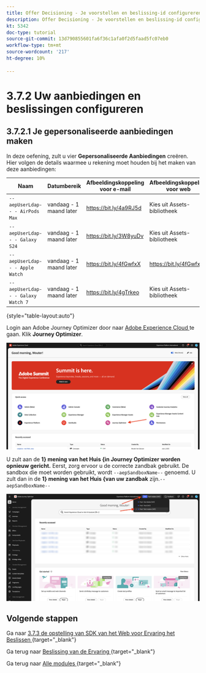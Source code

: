 ```yaml
---
title: Offer Decisioning - Je voorstellen en beslissing-id configureren
description: Offer Decisioning - Je voorstellen en beslissing-id configureren
kt: 5342
doc-type: tutorial
source-git-commit: 13d790855601fa6f36c1afa0f2d5faad5fc07eb0
workflow-type: tm+mt
source-wordcount: '217'
ht-degree: 10%

---
```


# 3.7.2 Uw aanbiedingen en beslissingen configureren

## 3.7.2.1 Je gepersonaliseerde aanbiedingen maken

In deze oefening, zult u vier **Gepersonaliseerde Aanbiedingen** creëren. Hier volgen de details waarmee u rekening moet houden bij het maken van deze aanbiedingen:

| Naam | Datumbereik | Afbeeldingskoppeling voor e-mail | Afbeeldingskoppeling voor web | Tekst | Prioriteit | Subsidiabiliteit | Taal | Bijschriftfrequentie | Afbeeldingsnaam |
|-----|------------|----------------------|--------------------|------|:--------:|--------------|:-------:|:-------:|:-------:|
| `--aepUserLdap-- - AirPods Max` | vandaag - 1 maand later | https://bit.ly/4a9RJ5d | Kies uit Assets-bibliotheek | `{{ profile.person.name.firstName }}, 10% discount on AirPods Max` | 25 | all - Vrouwelijke klanten | Engels (Verenigde Staten) | 3 | Apple AirPods Max- Vrouwelijk.jpg |
| `--aepUserLdap-- - Galaxy S24` | vandaag - 1 maand later | https://bit.ly/3W8yuDv | Kies uit Assets-bibliotheek | `{{ profile.person.name.firstName }}, 5% discount on Galaxy S24` | 15 | all - Vrouwelijke klanten | Engels (Verenigde Staten) | 3 | Galaxy S24 - Female.jpg |
| `--aepUserLdap-- - Apple Watch` | vandaag - 1 maand later | https://bit.ly/4fGwfxX | https://bit.ly/4fGwfxX | `{{ profile.person.name.firstName }}, 10% discount on Apple Watch` | 25 | all - Mannelijke klanten | Engels (Verenigde Staten) | 3 | Apple Watch - Male.jpg |
| `--aepUserLdap-- - Galaxy Watch 7` | vandaag - 1 maand later | https://bit.ly/4gTrkeo | Kies uit Assets-bibliotheek | `{{ profile.person.name.firstName }}, 5% discount on Galaxy Watch 7` | 15 | all - Mannelijke klanten | Engels (Verenigde Staten) | 3 | Galaxy Watch7 - Male.jpg |

{style="table-layout:auto"}

Login aan Adobe Journey Optimizer door naar [ Adobe Experience Cloud ](https://experience.adobe.com) te gaan. Klik **Journey Optimizer**.

![ ACOP ](./../../../../modules/delivery-activation/ajo-b2c/ajob2c-1/images/acophome.png)

U zult aan de **1} mening van het Huis {in Journey Optimizer worden opnieuw gericht.** Eerst, zorg ervoor u de correcte zandbak gebruikt. De sandbox die moet worden gebruikt, wordt `--aepSandboxName--` genoemd. U zult dan in de **1} mening van het Huis {van uw zandbak** zijn.`--aepSandboxName--`

![ ACOP ](./../../../../modules/delivery-activation/ajo-b2c/ajob2c-1/images/acoptriglp.png)

## Volgende stappen

Ga naar [ 3.7.3 de opstelling van SDK van het Web voor Ervaring het Beslissen ](./ex3.md){target="_blank"}

Ga terug naar [ Beslissing van de Ervaring ](ajo-decisioning.md){target="_blank"}

Ga terug naar [ Alle modules ](./../../../../overview.md){target="_blank"}
